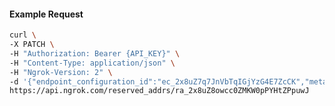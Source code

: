 <!-- Code generated for API Clients. DO NOT EDIT. -->

#### Example Request

```bash
curl \
-X PATCH \
-H "Authorization: Bearer {API_KEY}" \
-H "Content-Type: application/json" \
-H "Ngrok-Version: 2" \
-d '{"endpoint_configuration_id":"ec_2x8uZ7q7JnVbTqIGjYzG4E7ZcCK","metadata":"{\"proto\": \"ssh\"}"}' \
https://api.ngrok.com/reserved_addrs/ra_2x8uZ8owcc0ZMKW0pPYHtZPpuwJ
```
